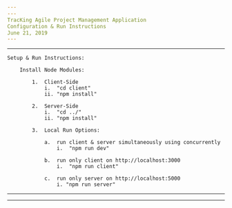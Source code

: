 ```yaml
---
---
TracKing Agile Project Management Application
Configuration & Run Instructions
June 21, 2019
---
```


---

    Setup & Run Instructions:

    	Install Node Modules:

    		1.  Client-Side
    			i. 	"cd client"
    			ii.	"npm install"

    		2.  Server-Side
    			i.	"cd ../"
    			ii.	"npm install"

    		3.	Local Run Options:

    			a.	run client & server simultaneously using concurrently
    				i.	"npm run dev"

    			b.	run only client on http://localhost:3000
    				i.	"npm run client"

    			c.	run only server on http://localhost:5000
    				i. "npm run server"

---

---
